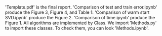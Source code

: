 'Template.pdf' is the final report. 
'Comparison of test and train error.ipynb' produce the Figure 3, Figure 4, and Table 1.
'Comparison of warm start SVD.ipynb' produce the Figure 2.
'Comparison of time.ipynb' produce the Figure 1.
All algorithms are implemented by Class. We import 'Methods.py' to import these classes. To check them, you can look 'Methods.ipynb'.

